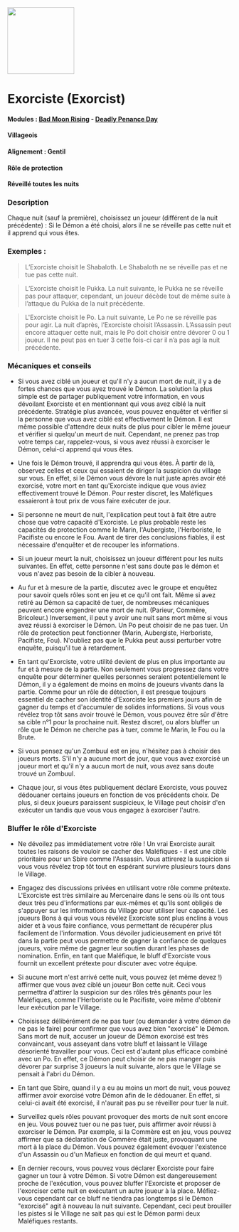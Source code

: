 <img src="https://github.com/brain-academy/wiki/blob/master/public/img/blood-on-the-clocktower/roles/exorcist.png?raw=true" height="150"> 

# Exorciste (Exorcist)

#### Modules : [Bad Moon Rising](https://brain-academy.github.io/wiki/blood-on-the-clocktower/modules/bad-moon-rising) - [Deadly Penance Day](https://brain-academy.github.io/wiki/blood-on-the-clocktower/modules/deadly-penance-day)
#### Villageois
#### Alignement : Gentil
#### Rôle de protection
#### Réveillé toutes les nuits

### Description
Chaque nuit (sauf la première), choisissez un joueur (différent de la nuit précédente) : Si le Démon a été choisi, alors il ne se réveille pas cette nuit et il apprend qui vous êtes.


### Exemples :
> L’Exorciste choisit le Shabaloth. Le Shabaloth ne se réveille pas et ne tue pas cette nuit.

> L’Exorciste choisit le Pukka. La nuit suivante, le Pukka ne se réveille pas pour attaquer, cependant, un joueur décède tout de même suite à l’attaque du Pukka de la nuit précédente.

> L'Exorciste choisit le Po. La nuit suivante, Le Po ne se réveille pas pour agir. La nuit d’après, l’Exorciste choisit l’Assassin. L’Assassin peut encore attaquer cette nuit, mais le Po doit choisir entre dévorer 0 ou 1 joueur. Il ne peut pas en tuer 3 cette fois-ci car il n’a pas agi la nuit précédente.

### Mécaniques et conseils
- Si vous avez ciblé un joueur et qu'il n'y a aucun mort de nuit, il y a de fortes chances que vous ayez trouvé le Démon. La solution la plus simple est de partager publiquement votre information, en vous dévoilant Exorciste et en mentionnant qui vous avez ciblé la nuit précédente. Stratégie plus avancée, vous pouvez enquêter et vérifier si la personne que vous avez ciblé est effectivement le Démon. Il est même possible d'attendre deux nuits de plus pour cibler le même joueur et vérifier si quelqu'un meurt de nuit. Cependant, ne prenez pas trop votre temps car, rappelez-vous, si vous avez réussi à exorciser le Démon, celui-ci apprend qui vous êtes.

- Une fois le Démon trouvé, il apprendra qui vous êtes. À partir de là, observez celles et ceux qui essaient de diriger la suspicion du village sur vous. En effet, si le Démon vous dévore la nuit juste après avoir été exorcisé, votre mort en tant qu'Exorciste indique que vous aviez effectivement trouvé le Démon. Pour rester discret, les Maléfiques essaieront à tout prix de vous faire exécuter de jour.

- Si personne ne meurt de nuit, l'explication peut tout à fait être autre chose que votre capacité d'Exorciste. Le plus probable reste les capacités de protection comme le Marin, l'Aubergiste, l'Herboriste, le Pacifiste ou encore le Fou. Avant de tirer des conclusions fiables, il est nécessaire d'enquêter et de recouper les informations.

- Si un joueur meurt la nuit, choisissez un joueur différent pour les nuits suivantes. En effet, cette personne n'est sans doute pas le démon et vous n'avez pas besoin de la cibler à nouveau. 

- Au fur et à mesure de la partie, discutez avec le groupe et enquêtez pour savoir quels rôles sont en jeu et ce qu'il ont fait. Même si avez retiré au Démon sa capacité de tuer, de nombreuses mécaniques peuvent encore engendrer une mort de nuit. (Parieur, Commère, Bricoleur.) Inversement, il peut y avoir une nuit sans mort même si vous avez réussi à exorciser le Démon. Un Po peut choisir de ne pas tuer. Un rôle de protection peut fonctionner (Marin, Aubergiste, Herboriste, Pacifiste, Fou). N'oubliez pas que le Pukka peut aussi perturber votre enquête, puisqu'il tue à retardement. 

- En tant qu'Exorciste, votre utilité devient de plus en plus importante au fur et à mesure de la partie. Non seulement vous progressez dans votre enquête pour déterminer quelles personnes seraient potentiellement le Démon, il y a également de moins en moins de joueurs vivants dans la partie. Comme pour un rôle de détection, il est presque toujours essentiel de cacher son identité d'Exorciste les premiers jours afin de gagner du temps et d'accumuler de solides informations. Si vous vous révélez trop tôt sans avoir trouvé le Démon, vous pouvez être sûr d'être sa cible n°1 pour la prochaine nuit. Restez discret, ou alors bluffer un rôle que le Démon ne cherche pas à tuer, comme le Marin, le Fou ou la Brute. 

- Si vous pensez qu'un Zombuul est en jeu, n'hésitez pas à choisir des joueurs morts. S'il n'y a aucune mort de jour, que vous avez exorcisé un joueur mort et qu'il n'y a aucun mort de nuit, vous avez sans doute trouvé un Zombuul.

- Chaque jour, si vous êtes publiquement déclaré Exorciste, vous pouvez dédouaner certains joueurs en fonction de vos précédents choix. De plus, si deux joueurs paraissent suspicieux, le Village peut choisir d'en exécuter un tandis que vous vous engagez à exorciser l'autre. 


### Bluffer le rôle d'Exorciste
- Ne dévoilez pas immédiatement votre rôle ! Un vrai Exorciste aurait toutes les raisons de vouloir se cacher des Maléfiques - il est une cible prioritaire pour un Sbire comme l'Assassin. Vous attirerez la suspicion si vous vous révélez trop tôt tout en espérant survivre plusieurs tours dans le Village. 
- Engagez des discussions privées en utilisant votre rôle comme prétexte. L'Exorciste est très similaire au Mercenaire dans le sens où ils ont tous deux très peu d'informations par eux-mêmes et qu'ils sont obligés de s'appuyer sur les informations du Village pour utiliser leur capacité. Les joueurs Bons à qui vous vous révélez Exorciste sont plus enclins à vous aider et à vous faire confiance, vous permettant de récupérer plus facilement de l'information. Vous dévoiler judicieusement en privé tôt dans la partie peut vous permettre de gagner la confiance de quelques joueurs, voire même de gagner leur soutien durant les phases de nomination. Enfin, en tant que Maléfique, le bluff d'Exorciste vous fournit un excellent prétexte pour discuter avec votre équipe. 

- Si aucune mort n'est arrivé cette nuit, vous pouvez (et même devez !) affirmer que vous avez ciblé un joueur Bon cette nuit. Ceci vous permettra d'attirer la suspicion sur des rôles très gênants pour les Maléfiques, comme l'Herboriste ou le Pacifiste, voire même d'obtenir leur exécution par le Village. 
- Choisissez délibérément de ne pas tuer (ou demander à votre démon de ne pas le faire) pour confirmer que vous avez bien "exorcisé" le Démon. Sans mort de nuit, accuser un joueur de Démon exorcisé est très convaincant, vous asseyant dans votre bluff et laissant le Village désorienté travailler pour vous. Ceci est d'autant plus efficace combiné avec un Po. En effet, ce Démon peut choisir de ne pas manger puis dévorer par surprise 3 joueurs la nuit suivante, alors que le Village se pensait à l'abri du Démon.

- En tant que Sbire, quand il y a eu au moins un mort de nuit, vous pouvez affirmer avoir exorcisé votre Démon afin de le dédouaner. En effet, si celui-ci avait été exorcisé, il n'aurait pas pu se réveiller pour tuer la nuit.

- Surveillez quels rôles pouvant provoquer des morts de nuit sont encore en jeu. Vous pouvez tuer ou ne pas tuer, puis affirmer avoir réussi à exorciser le Démon. Par exemple, si la Commère est en jeu, vous pouvez affirmer que sa déclaration de Commère était juste, provoquant une mort à la place du Démon. Vous pouvez également évoquer l'existence d'un Assassin ou d'un Mafieux en fonction de qui meurt et quand. 

- En dernier recours, vous pouvez vous déclarer Exorciste pour faire gagner un tour à votre Démon. Si votre Démon est dangereusement proche de l'exécution, vous pouvez bluffer l'Exorciste et proposer de l'exorciser cette nuit en exécutant un autre joueur à la place. Méfiez-vous cependant car ce bluff ne tiendra pas longtemps si le Démon "exorcisé" agit à nouveau la nuit suivante. Cependant, ceci peut brouiller les pistes si le Village ne sait pas qui est le Démon parmi deux Maléfiques restants.
